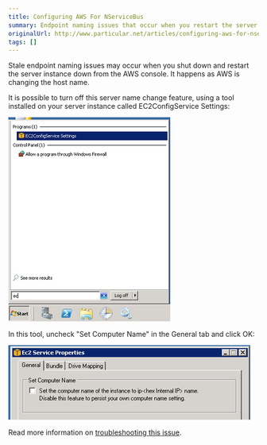```yaml
---
title: Configuring AWS For NServiceBus
summary: Endpoint naming issues that occur when you restart the server from the AWS console can be prevented using a special tool.
originalUrl: http://www.particular.net/articles/configuring-aws-for-nservicebus
tags: []
---
```


Stale endpoint naming issues may occur when you shut down and restart the server instance down from the AWS console. It happens as AWS is changing the host name.

It is possible to turn off this server name change feature, using a tool installed on your server instance called EC2ConfigService Settings:

![EC2 Config Settings](EC2ConfigSettings.png)

In this tool, uncheck "Set Computer Name" in the General tab and click OK:

![](EC2ServiceProperties.png)

Read more information on [troubleshooting this issue](http://christer.dk/post/NServiceBus-on-Amazon-EC2-voodoo.aspx).

